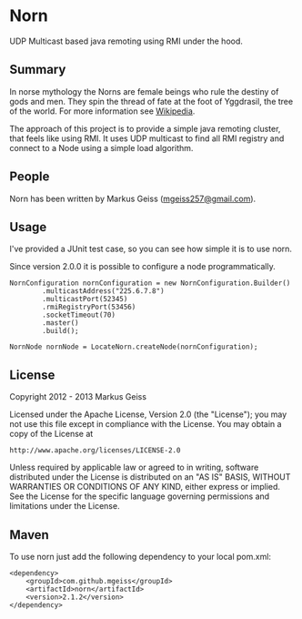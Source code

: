 Norn
====
UDP Multicast based java remoting using RMI under the hood.

Summary
-------
In norse mythology the Norns are female beings who rule the destiny of gods and
men. They spin the thread of fate at the foot of Yggdrasil, the tree of the
world. For more information see [Wikipedia](http://en.wikipedia.org/wiki/Norns).

The approach of this project is to provide a simple java remoting cluster, that
feels like using RMI. It uses UDP multicast to find all RMI registry and connect
to a Node using a simple load algorithm.

People
------
Norn has been written by Markus Geiss (mgeiss257@gmail.com).

Usage
-----
I've provided a JUnit test case, so you can see how simple it is to use norn.

Since version 2.0.0 it is possible to configure a node programmatically.

    NornConfiguration nornConfiguration = new NornConfiguration.Builder()
            .multicastAddress("225.6.7.8")
            .multicastPort(52345)
            .rmiRegistryPort(53456)
            .socketTimeout(70)
            .master()
            .build();
    
    NornNode nornNode = LocateNorn.createNode(nornConfiguration);

License
-------
Copyright 2012 - 2013 Markus Geiss

Licensed under the Apache License, Version 2.0 (the "License");
you may not use this file except in compliance with the License.
You may obtain a copy of the License at

    http://www.apache.org/licenses/LICENSE-2.0

Unless required by applicable law or agreed to in writing, software
distributed under the License is distributed on an "AS IS" BASIS,
WITHOUT WARRANTIES OR CONDITIONS OF ANY KIND, either express or implied.
See the License for the specific language governing permissions and
limitations under the License.

Maven
-----
To use norn just add the following dependency to your local pom.xml:

    <dependency>
        <groupId>com.github.mgeiss</groupId>
        <artifactId>norn</artifactId>
        <version>2.1.2</version>
    </dependency>
